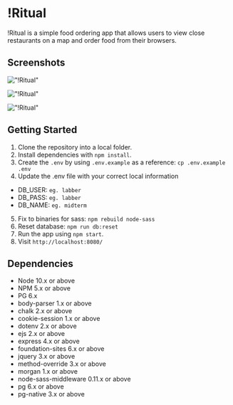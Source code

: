 # !Ritual

!Ritual is a simple food ordering app that allows users to view close restaurants on a map and order food from their browsers.

## Screenshots

!["!Ritual"]()

!["!Ritual"]()

!["!Ritual"]()

## Getting Started

1. Clone the repository into a local folder.
2. Install dependencies with `npm install`.
3. Create the `.env` by using `.env.example` as a reference: `cp .env.example .env`
4. Update the .env file with your correct local information

- DB_USER: `eg. labber`
- DB_PASS: `eg. labber`
- DB_NAME: `eg. midterm`

5. Fix to binaries for sass: `npm rebuild node-sass`
6. Reset database: `npm run db:reset`
7. Run the app using `npm start`.
8. Visit `http://localhost:8080/`

## Dependencies

- Node 10.x or above
- NPM 5.x or above
- PG 6.x
- body-parser 1.x or above
- chalk 2.x or above
- cookie-session 1.x or above
- dotenv 2.x or above
- ejs 2.x or above
- express 4.x or above
- foundation-sites 6.x or above
- jquery 3.x or above
- method-override 3.x or above
- morgan 1.x or above
- node-sass-middleware 0.11.x or above
- pg 6.x or above
- pg-native 3.x or above
